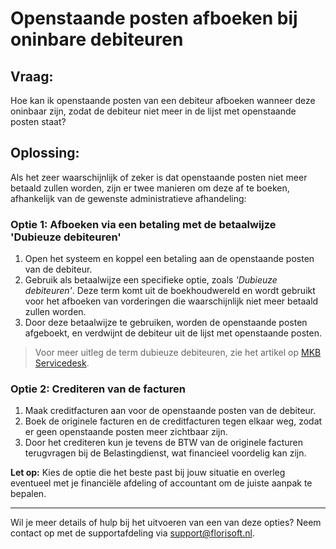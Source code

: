 # Openstaande posten afboeken bij oninbare debiteuren

## Vraag:
Hoe kan ik openstaande posten van een debiteur afboeken wanneer deze oninbaar zijn, zodat de debiteur niet meer in de lijst met openstaande posten staat?

## Oplossing:
Als het zeer waarschijnlijk of zeker is dat openstaande posten niet meer betaald zullen worden, zijn er twee manieren om deze af te boeken, afhankelijk van de gewenste administratieve afhandeling:

### Optie 1: Afboeken via een betaling met de betaalwijze 'Dubieuze debiteuren'
1. Open het systeem en koppel een betaling aan de openstaande posten van de debiteur.
2. Gebruik als betaalwijze een specifieke optie, zoals *'Dubieuze debiteuren'*. Deze term komt uit de boekhoudwereld en wordt gebruikt voor het afboeken van vorderingen die waarschijnlijk niet meer betaald zullen worden.
3. Door deze betaalwijze te gebruiken, worden de openstaande posten afgeboekt, en verdwijnt de debiteur uit de lijst met openstaande posten.

> Voor meer uitleg de term dubieuze debiteuren, zie het artikel op [MKB Servicedesk](https://www.mkbservicedesk.nl/administratie/debiteuren/dubieuze-debiteuren-zo-beperk-je-de-schade).

### Optie 2: Crediteren van de facturen
1. Maak creditfacturen aan voor de openstaande posten van de debiteur.
2. Boek de originele facturen en de creditfacturen tegen elkaar weg, zodat er geen openstaande posten meer zichtbaar zijn.
3. Door het crediteren kun je tevens de BTW van de originele facturen terugvragen bij de Belastingdienst, wat financieel voordelig kan zijn.

**Let op:** Kies de optie die het beste past bij jouw situatie en overleg eventueel met je financiële afdeling of accountant om de juiste aanpak te bepalen.

---

Wil je meer details of hulp bij het uitvoeren van een van deze opties? Neem contact op met de supportafdeling via [support@florisoft.nl](mailto:support@florisoft.nl).

